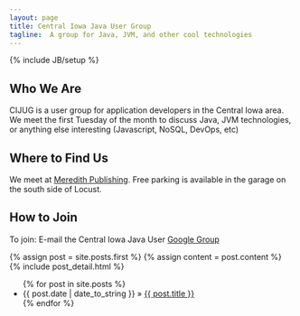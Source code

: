 ```yaml
---
layout: page
title: Central Iowa Java User Group
tagline:  A group for Java, JVM, and other cool technologies
---
```

{% include JB/setup %}

## Who We Are

CIJUG is a user group for application developers in the Central Iowa area. We meet the first Tuesday of the month to discuss Java, JVM technologies, or 
anything else interesting (Javascript, NoSQL, DevOps, etc)

## Where to Find Us

We meet at [Meredith Publishing](http://maps.google.com/maps/place?q=1716+locust&hl=en&cid=11632086222648977254). Free parking is available in the garage on the south side of Locust.

## How to Join

To join: E-mail the Central Iowa Java User [Google Group](mailto:central-iowa-java-users-group+subscribe@googlegroups.com)

<div class="blog-index">  
  {% assign post = site.posts.first %}
  {% assign content = post.content %}
  {% include post_detail.html %}
</div>


<ul class="posts">
  {% for post in site.posts %}
    <li><span>{{ post.date | date_to_string }}</span> &raquo; <a href="{{ BASE_PATH }}{{ post.url }}">{{ post.title }}</a></li>
  {% endfor %}
</ul>



